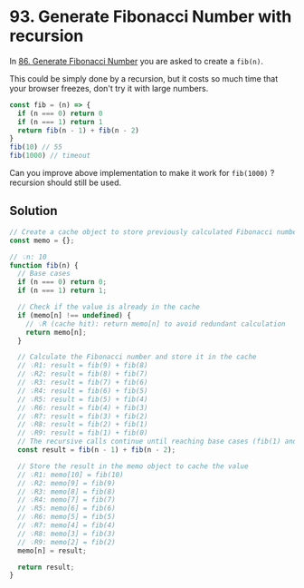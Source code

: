 # 93. Generate Fibonacci Number with recursion

In [86. Generate Fibonacci Number](https://bigfrontend.dev/problem/fibonacci-number) you are asked to create a `fib(n)`.

This could be simply done by a recursion, but it costs so much time that your browser freezes, don't try it with large numbers.

```js
const fib = (n) => {
  if (n === 0) return 0
  if (n === 1) return 1
  return fib(n - 1) + fib(n - 2)
}
fib(10) // 55
fib(1000) // timeout
```

Can you improve above implementation to make it work for `fib(1000)` ? recursion should still be used.

## Solution

```js
// Create a cache object to store previously calculated Fibonacci numbers
const memo = {};

// 💡n: 10
function fib(n) {
  // Base cases
  if (n === 0) return 0;
  if (n === 1) return 1;

  // Check if the value is already in the cache
  if (memo[n] !== undefined) {
    // 💡R (cache hit): return memo[n] to avoid redundant calculation
    return memo[n];
  }

  // Calculate the Fibonacci number and store it in the cache
  // 💡R1: result = fib(9) + fib(8)
  // 💡R2: result = fib(8) + fib(7)
  // 💡R3: result = fib(7) + fib(6)
  // 💡R4: result = fib(6) + fib(5)
  // 💡R5: result = fib(5) + fib(4)
  // 💡R6: result = fib(4) + fib(3)
  // 💡R7: result = fib(3) + fib(2)
  // 💡R8: result = fib(2) + fib(1)
  // 💡R9: result = fib(1) + fib(0)
  // The recursive calls continue until reaching base cases (fib(1) and fib(0))
  const result = fib(n - 1) + fib(n - 2);

  // Store the result in the memo object to cache the value
  // 💡R1: memo[10] = fib(10)
  // 💡R2: memo[9] = fib(9)
  // 💡R3: memo[8] = fib(8)
  // 💡R4: memo[7] = fib(7)
  // 💡R5: memo[6] = fib(6)
  // 💡R6: memo[5] = fib(5)
  // 💡R7: memo[4] = fib(4)
  // 💡R8: memo[3] = fib(3)
  // 💡R9: memo[2] = fib(2)
  memo[n] = result;

  return result;
}
```

